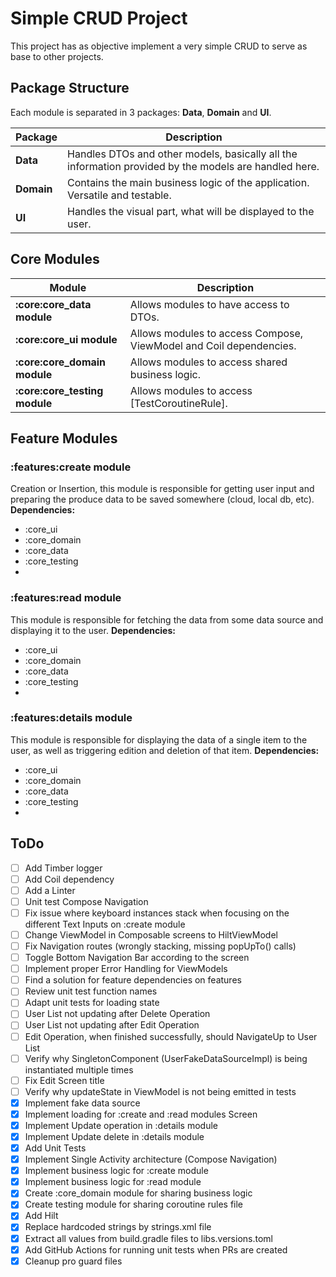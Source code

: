 # Simple CRUD Project
This project has as objective implement a very simple CRUD to serve as base to other projects.

## Package Structure
Each module is separated in 3 packages: **Data**, **Domain** and **UI**.

| Package    | Description                                                                                           |
|------------|-------------------------------------------------------------------------------------------------------|
| **Data**   | Handles DTOs and other models, basically all the information provided by the models are handled here. |
| **Domain** | Contains the main business logic of the application. Versatile and testable.                          |
| **UI**     | Handles the visual part, what will be displayed to the user.                                          |

## Core Modules
| Module                        | Description                                                        |
|-------------------------------|--------------------------------------------------------------------|
| **:core:core_data module**    | Allows modules to have access to DTOs.                             |
| **:core:core_ui module**      | Allows modules to access Compose, ViewModel and Coil dependencies. |
| **:core:core_domain module**  | Allows modules to access shared business logic.                    |
| **:core:core_testing module** | Allows modules to access [TestCoroutineRule].                      |

## Feature Modules
### :features:create module
Creation or Insertion, this module is responsible for getting user input and preparing the produce data to be saved somewhere (cloud, local db, etc).
**Dependencies:**
- :core_ui
- :core_domain
- :core_data
- :core_testing
- 
### :features:read module
This module is responsible for fetching the data from some data source and displaying it to the user.
**Dependencies:**
- :core_ui
- :core_domain
- :core_data
- :core_testing
- 
### :features:details module
This module is responsible for displaying the data of a single item to the user, as well as triggering edition and deletion of that item.
**Dependencies:**
- :core_ui
- :core_domain
- :core_data
- :core_testing
- 
## ToDo
- [ ] Add Timber logger
- [ ] Add Coil dependency
- [ ] Add a Linter
- [ ] Unit test Compose Navigation
- [ ] Fix issue where keyboard instances stack when focusing on the different Text Inputs on :create module
- [ ] Change ViewModel in Composable screens to HiltViewModel
- [ ] Fix Navigation routes (wrongly stacking, missing popUpTo() calls)
- [ ] Toggle Bottom Navigation Bar according to the screen
- [ ] Implement proper Error Handling for ViewModels
- [ ] Find a solution for feature dependencies on features
- [ ] Review unit test function names
- [ ] Adapt unit tests for loading state
- [ ] User List not updating after Delete Operation
- [ ] User List not updating after Edit Operation
- [ ] Edit Operation, when finished successfully, should NavigateUp to User List
- [ ] Verify why SingletonComponent (UserFakeDataSourceImpl) is being instantiated multiple times
- [ ] Fix Edit Screen title
- [ ] Verify why updateState in ViewModel is not being emitted in tests
- [x] Implement fake data source
- [x] Implement loading for :create and :read modules Screen
- [x] Implement Update operation in :details module
- [x] Implement Update delete in :details module
- [x] Add Unit Tests
- [x] Implement Single Activity architecture (Compose Navigation)
- [x] Implement business logic for :create module
- [x] Implement business logic for :read module
- [x] Create :core_domain module for sharing business logic
- [x] Create testing module for sharing coroutine rules file
- [x] Add Hilt
- [x] Replace hardcoded strings by strings.xml file
- [x] Extract all values from build.gradle files to libs.versions.toml
- [x] Add GitHub Actions for running unit tests when PRs are created
- [x] Cleanup pro guard files